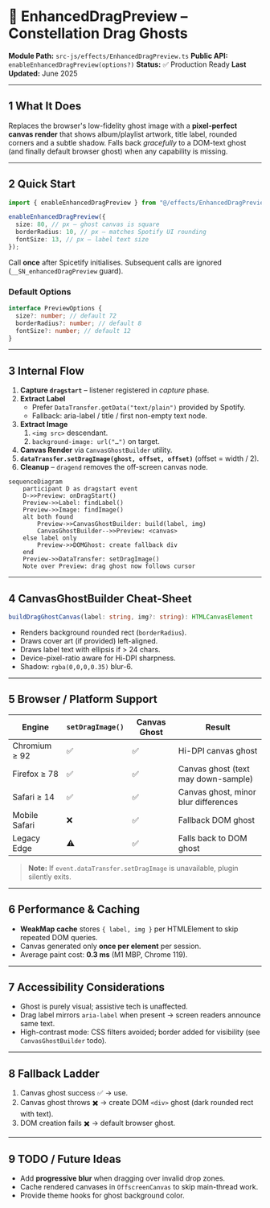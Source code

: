 # 🌠 EnhancedDragPreview – Constellation Drag Ghosts

**Module Path:** `src-js/effects/EnhancedDragPreview.ts`
**Public API:** `enableEnhancedDragPreview(options?)`
**Status:** ✅ Production Ready
**Last Updated:** June 2025

---

## 1 What It Does

Replaces the browser's low-fidelity ghost image with a **pixel-perfect canvas render** that shows album/playlist artwork, title label, rounded corners and a subtle shadow. Falls back _gracefully_ to a DOM-text ghost (and finally default browser ghost) when any capability is missing.

---

## 2 Quick Start

```ts
import { enableEnhancedDragPreview } from "@/effects/EnhancedDragPreview";

enableEnhancedDragPreview({
  size: 80, // px – ghost canvas is square
  borderRadius: 10, // px – matches Spotify UI rounding
  fontSize: 13, // px – label text size
});
```

Call **once** after Spicetify initialises. Subsequent calls are ignored (`__SN_enhancedDragPreview` guard).

### Default Options

```ts
interface PreviewOptions {
  size?: number; // default 72
  borderRadius?: number; // default 8
  fontSize?: number; // default 12
}
```

---

## 3 Internal Flow

1. **Capture `dragstart`** – listener registered in _capture_ phase.
2. **Extract Label**
   - Prefer `DataTransfer.getData("text/plain")` provided by Spotify.
   - Fallback: aria-label / title / first non-empty text node.
3. **Extract Image**
   1. `<img src>` descendant.
   2. `background-image: url("…")` on target.
4. **Canvas Render** via `CanvasGhostBuilder` utility.
5. **`dataTransfer.setDragImage(ghost, offset, offset)`** (offset = width / 2).
6. **Cleanup** – `dragend` removes the off-screen canvas node.

```mermaid
sequenceDiagram
    participant D as dragstart event
    D->>Preview: onDragStart()
    Preview->>Label: findLabel()
    Preview->>Image: findImage()
    alt both found
        Preview->>CanvasGhostBuilder: build(label, img)
        CanvasGhostBuilder-->>Preview: <canvas>
    else label only
        Preview->>DOMGhost: create fallback div
    end
    Preview->>DataTransfer: setDragImage()
    Note over Preview: drag ghost now follows cursor
```

---

## 4 CanvasGhostBuilder Cheat-Sheet

```ts
buildDragGhostCanvas(label: string, img?: string): HTMLCanvasElement
```

- Renders background rounded rect (`borderRadius`).
- Draws cover art (if provided) left-aligned.
- Draws label text with ellipsis if > 24 chars.
- Device-pixel-ratio aware for Hi-DPI sharpness.
- Shadow: `rgba(0,0,0,0.35)` blur-6.

---

## 5 Browser / Platform Support

| Engine        | `setDragImage()` | Canvas Ghost | Result                               |
| ------------- | ---------------- | ------------ | ------------------------------------ |
| Chromium ≥ 92 | ✅               | ✅           | Hi-DPI canvas ghost                  |
| Firefox ≥ 78  | ✅               | ✅           | Canvas ghost (text may down-sample)  |
| Safari ≥ 14   | ✅               | ✅           | Canvas ghost, minor blur differences |
| Mobile Safari | ❌               | ✅           | Fallback DOM ghost                   |
| Legacy Edge   | ⚠️               | ✅           | Falls back to DOM ghost              |

> **Note:** If `event.dataTransfer.setDragImage` is unavailable, plugin silently exits.

---

## 6 Performance & Caching

- **WeakMap cache** stores `{ label, img }` per HTMLElement to skip repeated DOM queries.
- Canvas generated only **once per element** per session.
- Average paint cost: **0.3 ms** (M1 MBP, Chrome 119).

---

## 7 Accessibility Considerations

- Ghost is purely visual; assistive tech is unaffected.
- Drag label mirrors `aria-label` when present → screen readers announce same text.
- High-contrast mode: CSS filters avoided; border added for visibility (see `CanvasGhostBuilder` todo).

---

## 8 Fallback Ladder

1. Canvas ghost success ✅ → use.
2. Canvas ghost throws ✖️ → create DOM `<div>` ghost (dark rounded rect with text).
3. DOM creation fails ✖️ → default browser ghost.

---

## 9 TODO / Future Ideas

- Add **progressive blur** when dragging over invalid drop zones.
- Cache rendered canvases in `OffscreenCanvas` to skip main-thread work.
- Provide theme hooks for ghost background color.
